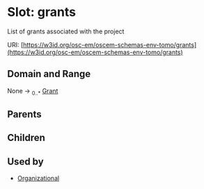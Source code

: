 
# Slot: grants

List of grants associated with the project

URI: [https://w3id.org/osc-em/oscem-schemas-env-tomo/grants](https://w3id.org/osc-em/oscem-schemas-env-tomo/grants)


## Domain and Range

None &#8594;  <sub>0..\*</sub> [Grant](Grant.md)

## Parents


## Children


## Used by

 * [Organizational](Organizational.md)
